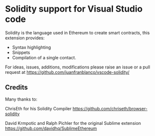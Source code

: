 # Solidity support for Visual Studio code
Solidity is the language used in Ethereum to create smart contracts, this extension provides: 

* Syntax highlighting
* Snippets
* Compilation of a single contact.

For ideas, issues, additions, modifications please raise an issue or a pull request at https://github.com/juanfranblanco/vscode-solidity/

## Credits
Many thanks to:

ChrisEth for his Solidity Compiler https://github.com/chriseth/browser-solidity

David Krmpotic and Ralph Pichler for the original Sublime extension
https://github.com/davidhq/SublimeEthereum
